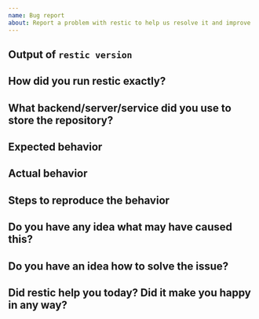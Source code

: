 ```yaml
---
name: Bug report
about: Report a problem with restic to help us resolve it and improve
---
```


<!--

Welcome! - We kindly ask that you:

  1. Fill out the issue template below - not doing so needs a good reason.
  2. Use the forum if you have a question rather than a bug or feature request.

The forum is at: https://forum.restic.net

NOTE: Not filling out the issue template needs a good reason, as otherwise it
may take a lot longer to find the problem, not to mention it can take up a lot
more time which can otherwise be spent on development. Please also take the
time to help us debug the issue by collecting relevant information, even if
it doesn't seem to be relevant to you. Thanks!

The forum is a better place for questions about restic or general suggestions
and topics, e.g. usage or documentation questions! This issue tracker is mainly
for tracking bugs and feature requests directly relating to the development of
the software itself, rather than the project.

Thanks for understanding, and for contributing to the project!

-->


Output of `restic version`
--------------------------


How did you run restic exactly?
-------------------------------

<!--
This section should include at least:

 * The complete command line and any environment variables you used to
   configure restic's backend access. Make sure to replace sensitive values!

 * The output of the commands, what restic prints gives may give us much
   information to diagnose the problem!
-->

What backend/server/service did you use to store the repository?
----------------------------------------------------------------



Expected behavior
-----------------

<!--
Describe what you'd like restic to do differently.
-->

Actual behavior
---------------

<!--
In this section, please try to concentrate on observations, so only describe
what you observed directly.
-->

Steps to reproduce the behavior
-------------------------------

<!--
The more time you spend describing an easy way to reproduce the behavior (if
this is possible), the easier it is for the project developers to fix it!
-->

Do you have any idea what may have caused this?
-----------------------------------------------



Do you have an idea how to solve the issue?
-------------------------------------------



Did restic help you today? Did it make you happy in any way?
------------------------------------------------------------

<!--
Answering this question is not required, but if you have anything positive to share, please do so here!
Sometimes we get tired of reading bug reports all day and a little positive end note does wonders.
Idea by Joey Hess, https://joeyh.name/blog/entry/two_holiday_stories/
-->
